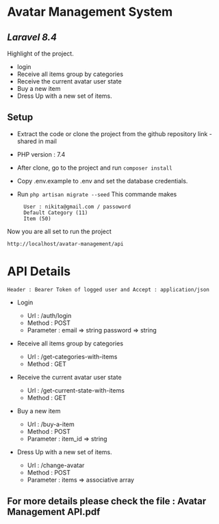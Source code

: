 # Avatar Management System
## _Laravel 8.4_

Highlight of the project.
- login
- Receive all items group by categories
- Receive the current avatar user state
- Buy a new item
- Dress Up with a new set of items.

## Setup

- Extract the code or clone the project from the github repository link - shared in mail
- PHP version : 7.4
- After clone, go to the project and run `composer install`
- Copy .env.example to .env and set the database credentials.
- Run `php artisan migrate --seed`
    This commande makes
    
        User : nikita@gmail.com / passoword
        Default Category (11)
        Item (50)

Now you are all set to run the project 

```sh
http://localhost/avatar-management/api
```

# API Details
    Header : Bearer Token of logged user and Accept : application/json

- Login
    - Url : /auth/login
    - Method : POST
    - Parameter : 
        email => string
        password => string

- Receive all items group by categories
    - Url : /get-categories-with-items
    - Method : GET

- Receive the current avatar user state
    - Url : /get-current-state-with-items
    - Method : GET

- Buy a new item
    - Url : /buy-a-item
    - Method : POST
    - Parameter : 
        item_id => string

- Dress Up with a new set of items.
    - Url : /change-avatar
    - Method : POST
    - Parameter : 
        items => associative array

## For more details please check the file : Avatar Management API.pdf
